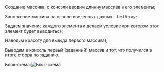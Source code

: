 Создание массива, с консоли вводим длинну массива и его элементы;

Заполнение массива на основе введенных данных - firstArray;

Задаем значение каждого элемента и делаем условие при котором этот элемент будет выводиться;

Наводим красоту для вывода первого массива);

Выводим в консоль первый (заданный) массив и тот, что получился в итоге отбора по заданию.

Блок-схема:![Блок-схема](https://user-images.githubusercontent.com/81619290/183077735-06b1c4f9-23cc-4097-b3de-54622246d09a.jpg)
